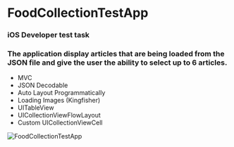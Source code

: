 # FoodCollectionTestApp
### iOS Developer test task
### The application display articles that are being loaded from the JSON file and give the user the ability to select up to 6 articles.

* MVC
* JSON Decodable
* Auto Layout Programmatically
* Loading Images (Kingfisher)
* UITableView
* UICollectionViewFlowLayout
* Custom UICollectionViewCell

![FoodCollectionTestApp](https://user-images.githubusercontent.com/100304243/169137068-6577e0d9-17b9-48c1-8a4a-dfe5a2da4861.png)
